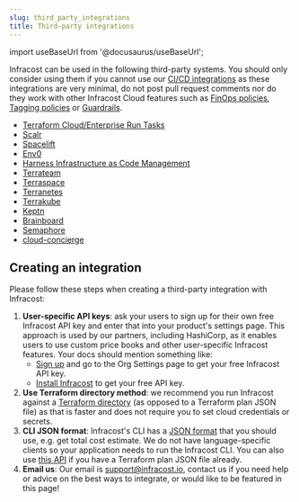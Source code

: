 ```yaml
---
slug: third_party_integrations
title: Third-party integrations
---
```


import useBaseUrl from '@docusaurus/useBaseUrl';

Infracost can be used in the following third-party systems. You should only consider using them if you cannot use our [CI/CD integrations](/docs/integrations/cicd/) as these integrations are very minimal, do not post pull request comments nor do they work with other Infracost Cloud features such as [FinOps policies](/docs/infracost_cloud/finops_policies/), [Tagging policies](/docs/infracost_cloud/tagging_policies/) or [Guardrails](/docs/infracost_cloud/guardrails/).

- [Terraform Cloud/Enterprise Run Tasks](/docs/integrations/terraform_cloud_enterprise/)
- [Scalr](https://docs.scalr.com/en/latest/cost_estimate.html)
- [Spacelift](https://docs.spacelift.io/vendors/terraform/infracost)
- [Env0](https://docs.env0.com/docs/cost-monitoring#cost-estimation)
- [Harness Infrastructure as Code Management](https://www.harness.io/products/infrastructure-as-code-management)
- [Terrateam](https://docs.terrateam.io/integrations/infracost)
- [Terraspace](https://terraspace.cloud/docs/cloud/cost-estimation)
- [Terranetes](https://terranetes.appvia.io/terranetes-controller/admin/costs)
- [Terrakube](https://docs.terrakube.io/user-guide/cost-estimation)
- [Keptn](https://artifacthub.io/packages/keptn/keptn-integrations/infracost)
- [Brainboard](https://docs.brainboard.co/ci-cd-engine/supported-plugins#cost-estimation)
- [Semaphore](https://docs.semaphoreci.com/examples/estimating-cloud-costs-with-infracost/)
- [cloud-concierge](https://docs.cloudconcierge.io/how-it-works/pull-request-output#resource-cost-calculations)

## Creating an integration

Please follow these steps when creating a third-party integration with Infracost:
1. **User-specific API keys**: ask your users to sign up for their own free Infracost API key and enter that into your product's settings page. This approach is used by our partners, including HashiCorp, as it enables users to use custom price books and other user-specific Infracost features. Your docs should mention something like:
    - [Sign up](https://dashboard.infracost.io) and go to the Org Settings page to get your free Infracost API key.
    - [Install Infracost](/docs/#2-get-api-key) to get your free API key.
2. **Use Terraform directory method**: we recommend you run Infracost against a [Terraform directory](/docs/features/cli_commands/#option-1-terraform-directory) (as opposed to a Terraform plan JSON file) as that is faster and does not require you to set cloud credentials or secrets.
3. **CLI JSON format**: Infracost's CLI has a [JSON format](/docs/features/cli_commands/#examples) that you should use, e.g. get total cost estimate. We do not have language-specific clients so your application needs to run the Infracost CLI. You can also use [this API](/docs/integrations/infracost_api/) if you have a Terraform plan JSON file already.
4. **Email us**: Our email is [support@infracost.io](mailto:support@infracost.io), contact us if you need help or advice on the best ways to integrate, or would like to be featured in this page!
